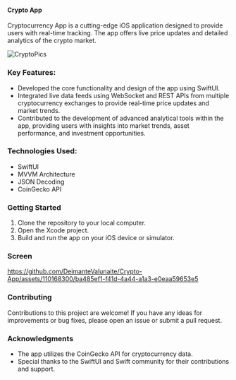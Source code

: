 #### Crypto App
Cryptocurrency App is a cutting-edge iOS application designed to provide users with real-time tracking. The app offers live price updates and detailed analytics of the crypto market.

![CryptoPics](https://github.com/DeimanteValunaite/Crypto-App/assets/110168300/9b8ce598-1e2b-4a38-a279-1b845685735f)


### Key Features:
- Developed the core functionality and design of the app using SwiftUI.
- Integrated live data feeds using WebSocket and REST APIs from multiple cryptocurrency exchanges to provide real-time price updates and market trends.
- Contributed to the development of advanced analytical tools within the app, providing users with insights into market trends, asset performance, and investment opportunities.

### Technologies Used:
- SwiftUI
- MVVM Architecture
- JSON Decoding
- CoinGecko API

### Getting Started
1. Clone the repository to your local computer.
2. Open the Xcode project.
3. Build and run the app on your iOS device or simulator.

### Screen

https://github.com/DeimanteValunaite/Crypto-App/assets/110168300/ba485ef1-f41d-4a44-a1a3-e0eaa59653e5


### Contributing
Contributions to this project are welcome! If you have any ideas for improvements or bug fixes, please open an issue or submit a pull request.

### Acknowledgments
- The app utilizes the CoinGecko API for cryptocurrency data.
- Special thanks to the SwiftUI and Swift community for their contributions and support.

